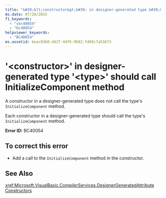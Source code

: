 ```yaml
---
title: "&#39;&lt;constructor&gt;&#39; in designer-generated type &#39;&lt;type&gt;&#39; should call InitializeComponent method"
ms.date: 07/20/2015
f1_keywords: 
  - "vbc40054"
  - "bc40054"
helpviewer_keywords: 
  - "BC40054"
ms.assetid: beac93b0-d427-4df6-9582-fd69c7a53673
---
```

# &#39;&lt;constructor&gt;&#39; in designer-generated type &#39;&lt;type&gt;&#39; should call InitializeComponent method
A constructor in a designer-generated type does not call the type's `InitializeComponent` method.  
  
 Each constructor in a designer-generated type should call the type's `InitializeComponent` method.  
  
 **Error ID:** BC40054  
  
## To correct this error  
  
- Add a call to the `InitializeComponent` method in the constructor.  
  
## See Also  
 <xref:Microsoft.VisualBasic.CompilerServices.DesignerGeneratedAttribute>  
 [Constructors](~/docs/visual-basic/programming-guide/concepts/object-oriented-programming.md#constructors)
